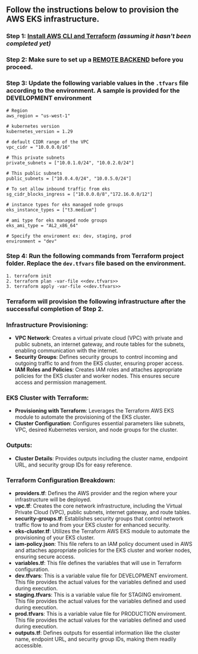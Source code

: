 ## Follow the instructions below to provision the AWS EKS infrastructure.

### Step 1: [Install AWS CLI and Terraform](infra_as_code/README.md)  ***(assuming it hasn't been completed yet)***

 ### Step 2: Make sure to set up a [REMOTE BACKEND](/infra_as_code/1.aws_ias_rb-s3-db/README.md) before you proceed.

 ### Step 3: Update the following variable values in the `.tfvars` file according to the environment. A sample is provided for the DEVELOPMENT environment 
    
    # Region
    aws_region = "us-west-1"

    # kubernetes version
    kubernetes_version = 1.29

    # default CIDR range of the VPC
    vpc_cidr = "10.0.0.0/16"

    # This private subnets
    private_subnets = ["10.0.1.0/24", "10.0.2.0/24"]

    # This public subnets
    public_subnets = ["10.0.4.0/24", "10.0.5.0/24"]

    # To set allow inbound traffic from eks
    sg_cidr_blocks_ingress = ["10.0.0.0/8","172.16.0.0/12"]

    # instance types for eks managed node groups
    eks_instance_types = ["t3.medium"]

    # ami type for eks managed node groups
    eks_ami_type = "AL2_x86_64"

    # Specify the enviroment ex: dev, staging, prod
    environment = "dev"
    

### Step 4: Run the following commands from Terraform project folder. Replace the `dev.tfvars` file based on the environment.

  ````
  1. terraform init 
  2. terraform plan -var-file <<dev.tfvars>>
  3. terraform apply -var-file <<dev.tfvars>>
  ````
  

### Terraform will provision the following infrastructure after the successful completion of Step 2.
### Infrastructure Provisioning:
- **VPC Network**: Creates a virtual private cloud (VPC) with private and public subnets, an internet gateway, and route tables for the subnets, enabling communication with the internet.
- **Security Groups**: Defines security groups to control incoming and outgoing traffic to and from the EKS cluster, ensuring proper access.
- **IAM Roles and Policies**: Creates IAM roles and attaches appropriate policies for the EKS cluster and worker nodes. This ensures secure access and permission management.

### EKS Cluster with Terraform:
- **Provisioning with Terraform**: Leverages the Terraform AWS EKS module to automate the provisioning of the EKS cluster.
- **Cluster Configuration**: Configures essential parameters like subnets, VPC, desired Kubernetes version, and node groups for the cluster.

### Outputs:
- **Cluster Details**: Provides outputs including the cluster name, endpoint URL, and security group IDs for easy reference.


### Terraform Configuration Breakdown:
- **providers.tf**: Defines the AWS provider and the region where your infrastructure will be deployed.
- **vpc.tf**: Creates the core network infrastructure, including the Virtual Private Cloud (VPC), public subnets, internet gateway, and route tables.
- **security-groups.tf**: Establishes security groups that control network traffic flow to and from your EKS cluster for enhanced security.
- **eks-cluster.tf**: Utilizes the Terraform AWS EKS module to automate the provisioning of your EKS cluster.
- **iam-policy.json**: This file refers to an IAM policy document used in AWS and attaches appropriate policies for the EKS cluster and worker nodes, ensuring secure access.
- **variables.tf**: This file defines the variables that will use in Terraform configuration.
- **dev.tfvars**: This is a variable value file for DEVELOPMENT enviroment. This file provides the actual values for the variables defined and used during execution.
- **staging.tfvars**: This is a variable value file for STAGING enviroment. This file provides the actual values for the variables defined and used during execution.
- **prod.tfvars**: This is a variable value file for PRODUCTION enviroment. This file provides the actual values for the variables defined and used during execution.
- **outputs.tf**: Defines outputs for essential information like the cluster name, endpoint URL, and security group IDs, making them readily accessible.

